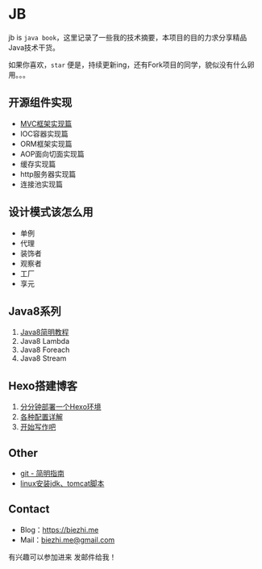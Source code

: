 # JB

jb is `java book`，这里记录了一些我的技术摘要，本项目的目的力求分享精品Java技术干货。

如果你喜欢，`star` 便是，持续更新ing，还有Fork项目的同学，貌似没有什么卵用。。。

## 开源组件实现

- [MVC框架实现篇](mvc/SUMMARY.md)
- IOC容器实现篇
- ORM框架实现篇
- AOP面向切面实现篇
- 缓存实现篇
- http服务器实现篇
- 连接池实现篇

## 设计模式该怎么用

- 单例
- 代理
- 装饰者
- 观察者
- 工厂
- 享元

## Java8系列

1. [Java8简明教程](java8/java8-guide.md)
2. Java8 Lambda
3. Java8 Foreach
4. Java8 Stream

## Hexo搭建博客

1. [分分钟部署一个Hexo环境](hexo/hello.md)
2. [各种配置详解](hexo/config.md)
3. [开始写作吧](hexo/writing.md)

## Other

- [git - 简明指南](git/guide.md) 
- [linux安装jdk、tomcat脚本](shell/install_jdk_tomcat.sh)

## Contact

- Blog：https://biezhi.me
- Mail：biezhi.me@gmail.com

有兴趣可以参加进来 发邮件给我！